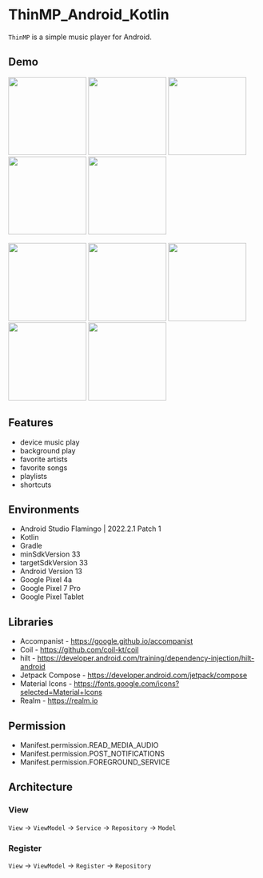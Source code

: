 # ThinMP_Android_Kotlin

`ThinMP` is a simple music player for Android.

## Demo
<img src="https://user-images.githubusercontent.com/42083313/225055784-6f8c4b38-d009-436a-8376-2a80dabd6318.png" width="156"> <img src="https://user-images.githubusercontent.com/42083313/213877960-a8da6a71-87f6-4837-ad33-0f6a4890e116.png" width="156"> <img src="https://user-images.githubusercontent.com/42083313/213878056-d4ddf2f2-ef7d-4b44-a1ce-1cea579d50be.png" width="156"> <img src="https://user-images.githubusercontent.com/42083313/213878010-3542e7d0-2558-4bf1-b90c-edf9ec624a76.png" width="156"> <img src="https://user-images.githubusercontent.com/42083313/231498862-fc5d6384-6cba-4e82-ba50-ae32b0a456e5.png" width="156">

<img src="https://user-images.githubusercontent.com/42083313/231499147-e93e9e6f-700e-408d-84f2-5e72c2a04a18.png" width="156"> <img src="https://user-images.githubusercontent.com/42083313/231499338-70139d71-cb6c-4cfd-82b2-2935c2fa5f6e.png" width="156"> <img src="https://user-images.githubusercontent.com/42083313/231499505-f088bd73-9f6a-445e-8e5c-c39f2c846b46.png" width="156"> <img src="https://user-images.githubusercontent.com/42083313/231499593-5299f943-b468-4d60-8032-3ff3d4afc64f.png" width="156"> <img src="https://user-images.githubusercontent.com/42083313/231499656-c40e95f5-bcb1-4286-92d7-5597382c36cf.png" width="156">

## Features

* device music play
* background play
* favorite artists
* favorite songs
* playlists
* shortcuts

## Environments

* Android Studio Flamingo | 2022.2.1 Patch 1
* Kotlin
* Gradle
* minSdkVersion 33
* targetSdkVersion 33
* Android Version 13
* Google Pixel 4a
* Google Pixel 7 Pro
* Google Pixel Tablet

## Libraries

* Accompanist - https://google.github.io/accompanist
* Coil - https://github.com/coil-kt/coil
* hilt - https://developer.android.com/training/dependency-injection/hilt-android
* Jetpack Compose - https://developer.android.com/jetpack/compose
* Material Icons - https://fonts.google.com/icons?selected=Material+Icons
* Realm - https://realm.io

## Permission

* Manifest.permission.READ_MEDIA_AUDIO
* Manifest.permission.POST_NOTIFICATIONS
* Manifest.permission.FOREGROUND_SERVICE

## Architecture

### View

`View` → `ViewModel` → `Service` → `Repository` → `Model`

### Register

`View` → `ViewModel` → `Register` → `Repository`
